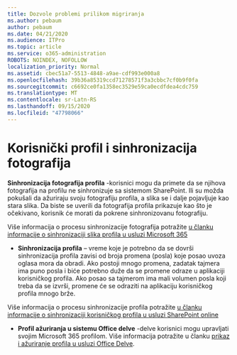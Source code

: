 ```yaml
---
title: Dozvole problemi prilikom migriranja
ms.author: pebaum
author: pebaum
ms.date: 04/21/2020
ms.audience: ITPro
ms.topic: article
ms.service: o365-administration
ROBOTS: NOINDEX, NOFOLLOW
localization_priority: Normal
ms.assetid: cbec51a7-5513-4848-a9ae-cdf993e000a8
ms.openlocfilehash: 39b36a85319ccd71278571f3a3cbbc7cf0b9f0fa
ms.sourcegitcommit: c6692ce0fa1358ec3529e59ca0ecdfdea4cdc759
ms.translationtype: MT
ms.contentlocale: sr-Latn-RS
ms.lasthandoff: 09/15/2020
ms.locfileid: "47798066"
---
```

# <a name="user-profile-and-photo-synchronization"></a>Korisnički profil i sinhronizacija fotografija

 **Sinhronizacija fotografija profila** -korisnici mogu da primete da se njihova fotografija na profilu ne sinhronizuje sa sistemom SharePoint. Ili su možda pokušali da ažuriraju svoju fotografiju profila, a slika se i dalje pojavljuje kao stara slika. Da biste se uverili da fotografija profila prikazuje kao što je očekivano, korisnik će morati da pokrene sinhronizovanu fotografiju. 
  
Više informacija o procesu sinhronizacije fotografija potražite [u članku informacije o sinhronizaciji slika profila u usluzi Microsoft 365](https://go.microsoft.com/fwlink/?linkid=2022634)
  
- **Sinhronizacija profila** – vreme koje je potrebno da se dovrši sinhronizacija profila zavisi od broja promena (posla) koje posao uvoza oglasa mora da obradi. Ako postoji mnogo promena, zadatak tajmera ima puno posla i biće potrebno duže da se promene odraze u aplikaciji korisničkog profila. Ako posao sa tajmerom ima mali volumen posla koji treba da se izvrši, promene će se odraziti na aplikaciju korisničkog profila mnogo brže. 
  
Više informacija o procesu sinhronizacije profila potražite [u članku informacije o sinhronizaciji korisničkog profila u usluzi SharePoint online](https://go.microsoft.com/fwlink/?linkid=2022639)
    
- **Profil ažuriranja u sistemu Office delve** -delve korisnici mogu upravljati svojim Microsoft 365 profilom. Više informacija potražite u članku [prikaz i ažuriranje profila u usluzi Office Delve](https://support.office.com/article/View-and-update-your-profile-in-Office-Delve-4e84343b-eedf-45a1-aeb9-8627ccca14ba).
    


